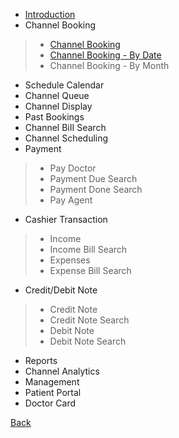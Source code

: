 * [Introduction](https://github.com/hmislk/hmis/wiki/Channelling-%E2%80%90-Introduction)
* Channel Booking
> * [Channel Booking](https://github.com/hmislk/hmis/wiki/Channel-Booking)
> * [Channel Booking - By Date](https://github.com/hmislk/hmis/wiki/Channel-Booking-%E2%80%90-By-Date)
> * Channel Booking - By Month
* Schedule Calendar
* Channel Queue
* Channel Display
* Past Bookings
* Channel BiII Search
* Channel Scheduling
* Payment
> * Pay Doctor
> * Payment Due Search
> * Payment Done Search
> * Pay Agent 
* Cashier Transaction
> * Income
> * Income Bill Search
> * Expenses
> * Expense Bill Search
* Credit/Debit Note
> * Credit Note
> * Credit Note Search
> * Debit Note
> * Debit Note Search
* Reports
* Channel Analytics
* Management
* Patient Portal
* Doctor Card

[Back](https://github.com/hmislk/hmis/wiki/User-Manual)